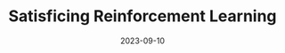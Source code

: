 ---
title: "Satisficing Reinforcement Learning"
collection: research
permalink: /research/satisficing-rl
excerpt: 'Report for my 2-months research internship with Jobst Heitzig. We tried to make satisficing version of Q and Deep Q learning'
date: 2023-09-10
paperurl: /files/satisficing-rl.pdf
---